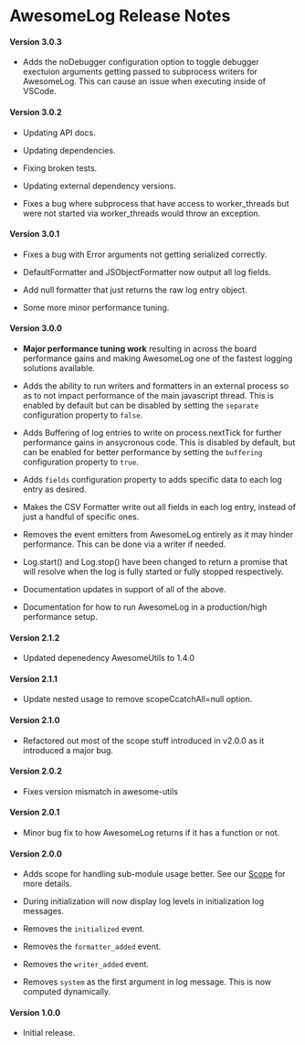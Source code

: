 # AwesomeLog Release Notes

#### **Version 3.0.3**

 - Adds the noDebugger configuration option to toggle debugger exectuion arguments getting passed to subprocess writers for AwesomeLog.  This can cause an issue when executing inside of VSCode.

#### **Version 3.0.2**

 - Updating API docs.

 - Updating dependencies.

 - Fixing broken tests.

 - Updating external dependency versions.

 - Fixes a bug where subprocess that have access to worker_threads but were not started via worker_threads would throw an exception.

#### **Version 3.0.1**

 - Fixes a bug with Error arguments not getting serialized correctly.

 - DefaultFormatter and JSObjectFormatter now output all log fields.

 - Add null formatter that just returns the raw log entry object.

 - Some more minor performance tuning.

#### **Version 3.0.0**

 - **Major performance tuning work** resulting in across the board performance gains and making AwesomeLog one of the fastest logging solutions available.

 - Adds the ability to run writers and formatters in an external process so as to not impact performance of the main javascript thread. This is enabled by default but can be disabled by setting the `separate` configuration property to `false`.

 - Adds Buffering of log entries to write on process.nextTick for further performance gains in ansycronous code. This is disabled by default, but can be enabled for better performance by setting the `buffering` configuration property to `true`.

 - Adds `fields` configuration property to adds specific data to each log entry as desired.

 - Makes the CSV Formatter write out all fields in each log entry, instead of just a handful of specific ones.

 - Removes the event emitters from AwesomeLog entirely as it may hinder performance. This can be done via a writer if needed.

 - Log.start() and Log.stop() have been changed to return a promise that will resolve when the log is fully started or fully stopped respectively.

 - Documentation updates in support of all of the above.

 - Documentation for how to run AwesomeLog in a production/high performance setup.

#### **Version 2.1.2**

 - Updated depenedency AwesomeUtils to 1.4.0

#### **Version 2.1.1**

 - Update nested usage to remove scopeCcatchAll=null option.

#### **Version 2.1.0**

 - Refactored out most of the scope stuff introduced in v2.0.0 as it introduced a major bug.

#### **Version 2.0.2**

 - Fixes version mismatch in awesome-utils

#### **Version 2.0.1**

 - Minor bug fix to how AwesomeLog returns if it has a function or not.

#### **Version 2.0.0**

 - Adds scope for handling sub-module usage better. See our [Scope](./docs/Scope.md) for more details.

 - During initialization will now display log levels in initialization log messages.

 - Removes the `initialized` event.

 - Removes the `formatter_added` event.

 - Removes the `writer_added` event.

 - Removes `system` as the first argument in log message. This is now computed dynamically.

#### **Version 1.0.0**

 - Initial release.
